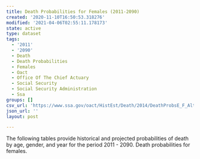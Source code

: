 ```yaml
---
title: Death Probabilities for Females (2011-2090)
created: '2020-11-10T16:50:53.318276'
modified: '2021-04-06T02:55:11.178173'
state: active
type: dataset
tags:
  - '2011'
  - '2090'
  - Death
  - Death Probabilities
  - Females
  - Oact
  - Office Of The Chief Actuary
  - Social Security
  - Social Security Administration
  - Ssa
groups: []
csv_url: 'https://www.ssa.gov/oact/HistEst/Death/2014/DeathProbsE_F_Alt2_TR2014.csv'
json_url: ''
layout: post

---
```

The following tables provide historical and projected probabilities of death by age, gender, and year for the period 2011 - 2090. Death probabilities for females.

